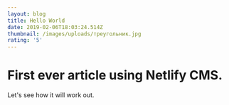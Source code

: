 ```yaml
---
layout: blog
title: Hello World
date: 2019-02-06T18:03:24.514Z
thumbnail: /images/uploads/треугольник.jpg
rating: '5'
---
```

# First ever article using Netlify CMS.

Let's see how it will work out.
